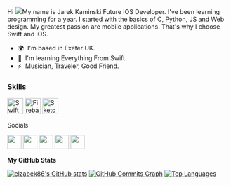Hi ![](https://user-images.githubusercontent.com/18350557/176309783-0785949b-9127-417c-8b55-ab5a4333674e.gif)My name is Jarek Kaminski  Future iOS Developer. I've been learning programming for a year. I started with the basics of C, Python, JS and Web design. My greatest passion are mobile applications. That's why I choose Swift and iOS.  
* 🌍  I'm based in Exeter UK.
* 🧠  I'm learning Everything From Swift. 
* ⚡  Musician, Traveler, Good Friend.

### Skills  

<p align="left"> <a href="https://developer.apple.com/swift/" target="_blank" rel="noreferrer"><img src="https://raw.githubusercontent.com/danielcranney/readme-generator/main/public/icons/skills/swift-colored.svg" width="36" height="36" alt="Swift" /></a> <a href="https://firebase.google.com/" target="_blank" rel="noreferrer"><img src="https://raw.githubusercontent.com/danielcranney/readme-generator/main/public/icons/skills/firebase-colored.svg" width="36" height="36" alt="Firebase" /></a> <a href="https://www.sketch.com/" target="_blank" rel="noreferrer"><img src="https://raw.githubusercontent.com/danielcranney/readme-generator/main/public/icons/skills/sketch-colored.svg" width="36" height="36" alt="Sketch" /></a> </p> 
Socials  <p align="left"> <a href="https://discord.com/users/elzabek86" target="_blank" rel="noreferrer"><img src="https://raw.githubusercontent.com/danielcranney/readme-generator/main/public/icons/socials/discord.svg" width="32" height="32" /></a> <a href="https://www.facebook.com/jarek.kaminski.73" target="_blank" rel="noreferrer"><img src="https://raw.githubusercontent.com/danielcranney/readme-generator/main/public/icons/socials/facebook.svg" width="32" height="32" /></a> <a href="https://www.github.com/elzabek86" target="_blank" rel="noreferrer"><img src="https://raw.githubusercontent.com/danielcranney/readme-generator/main/public/icons/socials/github.svg" width="32" height="32" /></a> <a href="http://www.instagram.com/jare.k.aminski" target="_blank" rel="noreferrer"><img src="https://raw.githubusercontent.com/danielcranney/readme-generator/main/public/icons/socials/instagram.svg" width="32" height="32" /></a> <a href="https://www.twitter.com/@KaminskiJarek" target="_blank" rel="noreferrer"><img src="https://raw.githubusercontent.com/danielcranney/readme-generator/main/public/icons/socials/twitter.svg" width="32" height="32" /></a></p>


<b>My GitHub Stats</b>

<a href="http://www.github.com/elzabek86"><img src="https://github-readme-stats.vercel.app/api?username=elzabek86&show_icons=true&hide=&count_private=true&title_color=6366f1&text_color=22c55e&icon_color=facc15&bg_color=171717&hide_border=true&show_icons=true" alt="elzabek86's GitHub stats" /></a>
<a href="http://www.github.com/elzabek86"><img src="https://github-readme-activity-graph.cyclic.app/graph?username=elzabek86&bg_color=171717&color=22c55e&line=facc15&point=22c55e&area_color=171717&area=true&hide_border=true&custom_title=GitHub%20Commits%20Graph" alt="GitHub Commits Graph" /></a>
<a href="https://github.com/elzabek86" align="left"><img src="https://github-readme-stats.vercel.app/api/top-langs/?username=elzabek86&langs_count=10&title_color=6366f1&text_color=22c55e&icon_color=facc15&bg_color=171717&hide_border=true&locale=en&custom_title=Top%20%Languages" alt="Top Languages" /></a>
